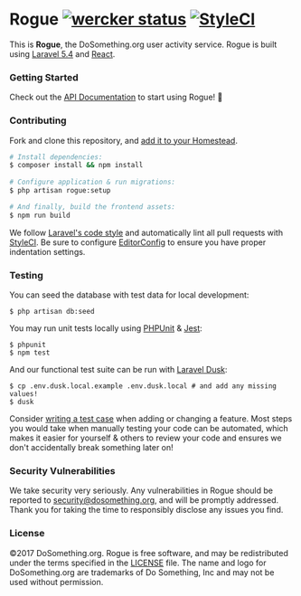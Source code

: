 # Rogue [![wercker status](https://app.wercker.com/status/518aafc1808a35e38f658c849f93630a/s/master "wercker status")](https://app.wercker.com/project/byKey/518aafc1808a35e38f658c849f93630a) [![StyleCI](https://styleci.io/repos/64166359/shield?style=flat-rounded)](https://styleci.io/repos/64166359)

This is __Rogue__, the DoSomething.org user activity service. Rogue is built using [Laravel 5.4](https://laravel.com/docs/5.4) and [React](http://reactjs.com).

### Getting Started

Check out the [API Documentation](https://github.com/DoSomething/rogue/blob/master/documentation/README.md) to start using
Rogue! :camera_flash:

### Contributing

Fork and clone this repository, and [add it to your Homestead](https://github.com/DoSomething/communal-docs/blob/master/Homestead/readme.md).

```sh
# Install dependencies:
$ composer install && npm install
    
# Configure application & run migrations:
$ php artisan rogue:setup

# And finally, build the frontend assets:
$ npm run build
```

We follow [Laravel's code style](http://laravel.com/docs/5.5/contributions#coding-style) and automatically
lint all pull requests with [StyleCI](https://styleci.io/repos/64166359). Be sure to configure
[EditorConfig](http://editorconfig.org) to ensure you have proper indentation settings.

### Testing

You can seed the database with test data for local development:

    $ php artisan db:seed

You may run unit tests locally using [PHPUnit](https://laravel.com/docs/5.5/http-tests) & [Jest](https://facebook.github.io/jest/):

    $ phpunit
    $ npm test
    
And our functional test suite can be run with [Laravel Dusk](https://laravel.com/docs/5.5/dusk):

    $ cp .env.dusk.local.example .env.dusk.local # and add any missing values!
    $ dusk
    
Consider [writing a test case](http://laravel.com/docs/5.5/testing) when adding or changing a feature.
Most steps you would take when manually testing your code can be automated, which makes it easier for
yourself & others to review your code and ensures we don't accidentally break something later on!

### Security Vulnerabilities
We take security very seriously. Any vulnerabilities in Rogue should be reported to [security@dosomething.org](mailto:security@dosomething.org),
and will be promptly addressed. Thank you for taking the time to responsibly disclose any issues you find.

### License
&copy;2017 DoSomething.org. Rogue is free software, and may be redistributed under the terms specified
in the [LICENSE](https://github.com/DoSomething/rogue/blob/master/LICENSE) file. The name and logo for
DoSomething.org are trademarks of Do Something, Inc and may not be used without permission.
